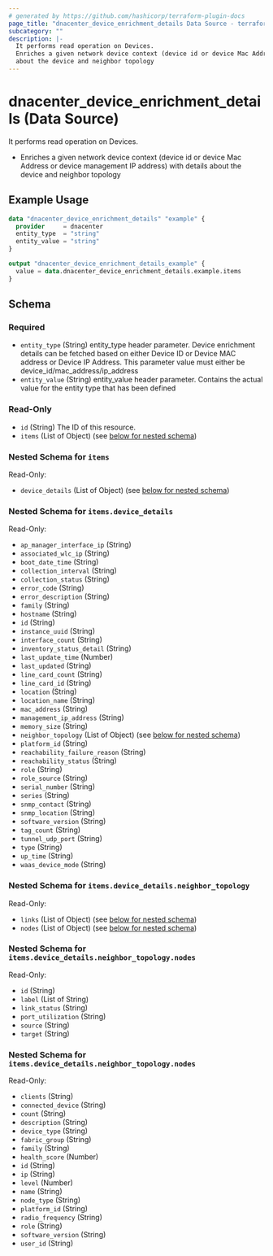 ```yaml
---
# generated by https://github.com/hashicorp/terraform-plugin-docs
page_title: "dnacenter_device_enrichment_details Data Source - terraform-provider-dnacenter"
subcategory: ""
description: |-
  It performs read operation on Devices.
  Enriches a given network device context (device id or device Mac Address or device management IP address) with details
  about the device and neighbor topology
---
```


# dnacenter_device_enrichment_details (Data Source)

It performs read operation on Devices.

- Enriches a given network device context (device id or device Mac Address or device management IP address) with details
about the device and neighbor topology

## Example Usage

```terraform
data "dnacenter_device_enrichment_details" "example" {
  provider     = dnacenter
  entity_type  = "string"
  entity_value = "string"
}

output "dnacenter_device_enrichment_details_example" {
  value = data.dnacenter_device_enrichment_details.example.items
}
```

<!-- schema generated by tfplugindocs -->
## Schema

### Required

- `entity_type` (String) entity_type header parameter. Device enrichment details can be fetched based on either Device ID or Device MAC address or Device IP Address. This parameter value must either be device_id/mac_address/ip_address
- `entity_value` (String) entity_value header parameter. Contains the actual value for the entity type that has been defined

### Read-Only

- `id` (String) The ID of this resource.
- `items` (List of Object) (see [below for nested schema](#nestedatt--items))

<a id="nestedatt--items"></a>
### Nested Schema for `items`

Read-Only:

- `device_details` (List of Object) (see [below for nested schema](#nestedobjatt--items--device_details))

<a id="nestedobjatt--items--device_details"></a>
### Nested Schema for `items.device_details`

Read-Only:

- `ap_manager_interface_ip` (String)
- `associated_wlc_ip` (String)
- `boot_date_time` (String)
- `collection_interval` (String)
- `collection_status` (String)
- `error_code` (String)
- `error_description` (String)
- `family` (String)
- `hostname` (String)
- `id` (String)
- `instance_uuid` (String)
- `interface_count` (String)
- `inventory_status_detail` (String)
- `last_update_time` (Number)
- `last_updated` (String)
- `line_card_count` (String)
- `line_card_id` (String)
- `location` (String)
- `location_name` (String)
- `mac_address` (String)
- `management_ip_address` (String)
- `memory_size` (String)
- `neighbor_topology` (List of Object) (see [below for nested schema](#nestedobjatt--items--device_details--neighbor_topology))
- `platform_id` (String)
- `reachability_failure_reason` (String)
- `reachability_status` (String)
- `role` (String)
- `role_source` (String)
- `serial_number` (String)
- `series` (String)
- `snmp_contact` (String)
- `snmp_location` (String)
- `software_version` (String)
- `tag_count` (String)
- `tunnel_udp_port` (String)
- `type` (String)
- `up_time` (String)
- `waas_device_mode` (String)

<a id="nestedobjatt--items--device_details--neighbor_topology"></a>
### Nested Schema for `items.device_details.neighbor_topology`

Read-Only:

- `links` (List of Object) (see [below for nested schema](#nestedobjatt--items--device_details--neighbor_topology--links))
- `nodes` (List of Object) (see [below for nested schema](#nestedobjatt--items--device_details--neighbor_topology--nodes))

<a id="nestedobjatt--items--device_details--neighbor_topology--links"></a>
### Nested Schema for `items.device_details.neighbor_topology.nodes`

Read-Only:

- `id` (String)
- `label` (List of String)
- `link_status` (String)
- `port_utilization` (String)
- `source` (String)
- `target` (String)


<a id="nestedobjatt--items--device_details--neighbor_topology--nodes"></a>
### Nested Schema for `items.device_details.neighbor_topology.nodes`

Read-Only:

- `clients` (String)
- `connected_device` (String)
- `count` (String)
- `description` (String)
- `device_type` (String)
- `fabric_group` (String)
- `family` (String)
- `health_score` (Number)
- `id` (String)
- `ip` (String)
- `level` (Number)
- `name` (String)
- `node_type` (String)
- `platform_id` (String)
- `radio_frequency` (String)
- `role` (String)
- `software_version` (String)
- `user_id` (String)


